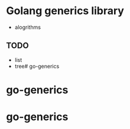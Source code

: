 # Golang generics library

* alogrithms

## TODO
* list
* tree# go-generics
# go-generics
# go-generics
